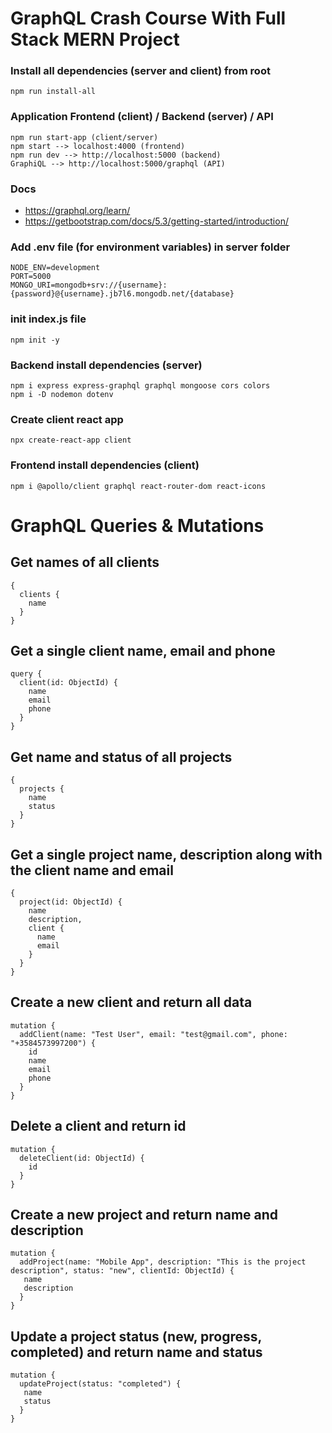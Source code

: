 # GraphQL Crash Course With Full Stack MERN Project

### Install all dependencies (server and client) from root

```
npm run install-all
```

### Application Frontend (client) / Backend (server) / API

```
npm run start-app (client/server)
npm start --> localhost:4000 (frontend)
npm run dev --> http://localhost:5000 (backend)
GraphiQL --> http://localhost:5000/graphql (API)
```

### Docs

- https://graphql.org/learn/
- https://getbootstrap.com/docs/5.3/getting-started/introduction/

### Add .env file (for environment variables) in server folder

```
NODE_ENV=development
PORT=5000
MONGO_URI=mongodb+srv://{username}:{password}@{username}.jb7l6.mongodb.net/{database}
```

### init index.js file

```
npm init -y
```

### Backend install dependencies (server)

```
npm i express express-graphql graphql mongoose cors colors
npm i -D nodemon dotenv
```

### Create client react app

```
npx create-react-app client
```

### Frontend install dependencies (client)

```
npm i @apollo/client graphql react-router-dom react-icons
```

# GraphQL Queries & Mutations

## Get names of all clients

```
{
  clients {
    name
  }
}
```

## Get a single client name, email and phone

```
query {
  client(id: ObjectId) {
    name
    email
    phone
  }
}
```

## Get name and status of all projects

```
{
  projects {
    name
    status
  }
}
```

## Get a single project name, description along with the client name and email

```
{
  project(id: ObjectId) {
    name
    description,
    client {
      name
      email
    }
  }
}
```

## Create a new client and return all data

```
mutation {
  addClient(name: "Test User", email: "test@gmail.com", phone: "+3584573997200") {
    id
    name
    email
    phone
  }
}
```

## Delete a client and return id

```
mutation {
  deleteClient(id: ObjectId) {
    id
  }
}
```

## Create a new project and return name and description

```
mutation {
  addProject(name: "Mobile App", description: "This is the project description", status: "new", clientId: ObjectId) {
   name
   description
  }
}
```

## Update a project status (new, progress, completed) and return name and status

```
mutation {
  updateProject(status: "completed") {
   name
   status
  }
}
```
